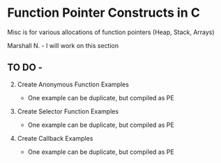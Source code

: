 # Function Pointer Constructs in C

Misc is for various allocations of function pointers (Heap, Stack, Arrays)

Marshall N. - I will work on this section

## TO DO -



2. Create Anonymous Function Examples
    - One example can be duplicate, but compiled as PE

3. Create Selector Function Examples
    - One example can be duplicate, but compiled as PE

4. Create Callback Examples
    - One example can be duplicate, but compiled as PE
